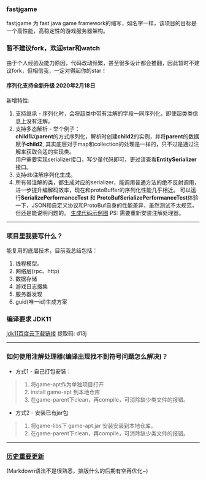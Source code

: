 ### fastjgame
fastjgame 为 fast java game framework的缩写，如名字一样，该项目的目标是一个高性能，高稳定性的游戏服务器架构。  

### 暂不建议fork，欢迎star和watch
由于个人经验及能力原因，代码改动频繁，甚至很多设计都会推翻，因此暂时不建议fork，但相信我，一定对得起你的star！

#### 序列化支持全新升级 2020年2月18日
新增特性:
1. 支持继承 - 序列化时，会将超类中带有注解的字段一同序列化，即使超类类信息上没有注解。
2. 支持多态解析 - 举个例子：  
 **child1**以**parent**的方式序列化，解析时创建**child2**的实例，并将**parent**的数据赋予**child2**,
 其实底层对于map和collection的处理是一样的，只不过是通过注解来获取合适的实现类。  
 用户需要实现serializer接口，写少量代码即可，更过请查看**EntitySerializer**接口。
3. 支持db注解序列化生成。
4. 所有带注解的类，都生成对应的serializer，能调用普通方法的绝不反射调用，进一步提升编解码效率，现在和protoBuffer的序列化性能几乎相近。
可以运行**SerializePerformanceTest** 和 **ProtoBufSerializePerformanceTest**体验一下，JSON和自定义协议和ProtoBuf自身的性能差异，虽然测试不太规范，但还是能说明问题的。
[生成代码示例图](https://github.com/hl845740757/fastjgame/blob/master/game-net/src/doc/generatedcode.png)
PS: 需要重新安装注解处理器。

***
### 项目里我要写什么？
能复用的底层技术，目前我总结包括：
1. 线程模型。
2. 网络层(rpc、http)
3. 数据存储
4. 游戏日志搜集
5. 服务器发现
6. guid(唯一id)生成方案

### 编译要求 JDK11
[jdk11百度云下载链接](https://pan.baidu.com/s/10IWbDpIeVDk5iPjci0gDUw)  提取码: d13j

***
### 如何使用注解处理器(编译出现找不到符号问题怎么解决)？
+ 方式1 - 自己打包安装：  
> 1. 将game-apt作为单独项目打开
> 2. install game-apt 到本地仓库
> 3. 在game-parent下clean，再compile，可消除缺少类文件的报错。

+ 方式2 - 安装已有jar包
> 1. 将game-libs下 game-apt.jar 安装安装到本地仓库。
> 2. 在game-parent下clean，再compile，可消除缺少类文件的报错。

***
### [历史重要更新](https://github.com/hl845740757/fastjgame/blob/master/%E5%8E%86%E5%8F%B2%E9%87%8D%E8%A6%81%E6%9B%B4%E6%96%B0.md)

(Markdown语法不是很熟悉，排版什么的后期有空再优化~)

